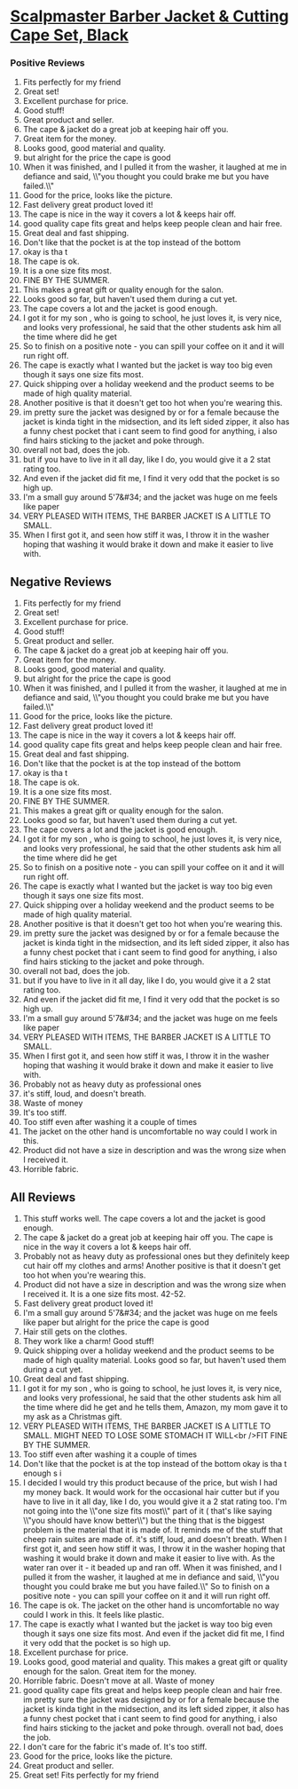 # [Scalpmaster Barber Jacket &amp; Cutting Cape Set, Black](https://products.checkmycream.com/products/Scalpmaster-Barber-Jacket-and-Cutting-Cape-Set-Black.html)

### Positive Reviews

<ol>
      <li>Fits perfectly for my friend</li>
      <li>Great set!</li>
      <li>Excellent purchase for price.</li>
      <li>Good stuff!</li>
      <li>Great product and seller.</li>
      <li>The cape &amp; jacket do a great job at keeping hair off you.</li>
      <li>Great item for the money.</li>
      <li>Looks good, good material and quality.</li>
      <li>but alright for the price the cape is good</li>
      <li>When it was finished, and I pulled it from the washer, it laughed at me in defiance and said, \\&quot;you thought you could brake me but you have failed.\\&quot;</li>
      <li>Good for the price, looks like the picture.</li>
      <li>Fast delivery great product loved it!</li>
      <li>The cape is nice in the way it covers a lot &amp; keeps hair off.</li>
      <li>good quality cape fits great and helps keep people clean and hair free.</li>
      <li>Great deal and fast shipping.</li>
      <li>Don&#x27;t like that the pocket is at the top instead of the bottom</li>
      <li>okay is tha t</li>
      <li>The cape is ok.</li>
      <li>It is a one size fits most.</li>
      <li>FINE BY THE SUMMER.</li>
      <li>This makes a great gift or quality enough for the salon.</li>
      <li>Looks good so far, but haven&#x27;t used them during a cut yet.</li>
      <li>The cape covers a lot and the jacket is good enough.</li>
      <li>I got it for my son , who is going to school, he just loves it, is very nice, and looks very professional, he said that the other students ask him all the time where did he get</li>
      <li>So to finish on a positive note - you can spill your coffee on it and it will run right off.</li>
      <li>The cape is exactly what I wanted but the jacket is way too big even though it says one size fits most.</li>
      <li>Quick shipping over a holiday weekend and the product seems to be made of  high quality material.</li>
      <li>Another positive is that it doesn&#x27;t get too hot when you&#x27;re wearing this.</li>
      <li>im pretty sure the jacket was designed by or for a female because the jacket is kinda tight in the midsection, and its left sided zipper, it also has a funny chest pocket that i cant seem to find good for anything, i also find hairs sticking to the jacket and poke through.</li>
      <li>overall not bad, does the job.</li>
      <li>but if you have to live in it all day, like I do, you would give it a 2 stat rating too.</li>
      <li>And even if the jacket did fit me, I find it very odd that the pocket is so high up.</li>
      <li>I&#x27;m a small guy around 5&#x27;7&amp;#34; and the jacket was huge on me feels like paper</li>
      <li>VERY PLEASED WITH ITEMS, THE BARBER JACKET IS A LITTLE TO SMALL.</li>
      <li>When I first got it, and seen how stiff it was, I throw it in the washer hoping that washing it would brake it down and make it easier to live with.</li>
</ol>


<h2>Negative Reviews</h2>
<ol>
<li> Fits perfectly for my friend</li>
<li> Great set!</li>
<li> Excellent purchase for price.</li>
<li> Good stuff!</li>
<li> Great product and seller.</li>
<li> The cape &amp; jacket do a great job at keeping hair off you.</li>
<li> Great item for the money.</li>
<li> Looks good, good material and quality.</li>
<li> but alright for the price the cape is good</li>
<li> When it was finished, and I pulled it from the washer, it laughed at me in defiance and said, \\&quot;you thought you could brake me but you have failed.\\&quot;</li>
<li> Good for the price, looks like the picture.</li>
<li> Fast delivery great product loved it!</li>
<li> The cape is nice in the way it covers a lot &amp; keeps hair off.</li>
<li> good quality cape fits great and helps keep people clean and hair free.</li>
<li> Great deal and fast shipping.</li>
<li> Don&#x27;t like that the pocket is at the top instead of the bottom</li>
<li> okay is tha t</li>
<li> The cape is ok.</li>
<li> It is a one size fits most.</li>
<li> FINE BY THE SUMMER.</li>
<li> This makes a great gift or quality enough for the salon.</li>
<li> Looks good so far, but haven&#x27;t used them during a cut yet.</li>
<li> The cape covers a lot and the jacket is good enough.</li>
<li> I got it for my son , who is going to school, he just loves it, is very nice, and looks very professional, he said that the other students ask him all the time where did he get</li>
<li> So to finish on a positive note - you can spill your coffee on it and it will run right off.</li>
<li> The cape is exactly what I wanted but the jacket is way too big even though it says one size fits most.</li>
<li> Quick shipping over a holiday weekend and the product seems to be made of  high quality material.</li>
<li> Another positive is that it doesn&#x27;t get too hot when you&#x27;re wearing this.</li>
<li> im pretty sure the jacket was designed by or for a female because the jacket is kinda tight in the midsection, and its left sided zipper, it also has a funny chest pocket that i cant seem to find good for anything, i also find hairs sticking to the jacket and poke through.</li>
<li> overall not bad, does the job.</li>
<li> but if you have to live in it all day, like I do, you would give it a 2 stat rating too.</li>
<li> And even if the jacket did fit me, I find it very odd that the pocket is so high up.</li>
<li> I&#x27;m a small guy around 5&#x27;7&amp;#34; and the jacket was huge on me feels like paper</li>
<li> VERY PLEASED WITH ITEMS, THE BARBER JACKET IS A LITTLE TO SMALL.</li>
<li> When I first got it, and seen how stiff it was, I throw it in the washer hoping that washing it would brake it down and make it easier to live with.</li>
<li> Probably not as heavy duty as professional ones</li>
<li> it&#x27;s stiff, loud, and doesn&#x27;t breath.</li>
<li> Waste of money</li>
<li> It&#x27;s too stiff.</li>
<li> Too stiff even after washing it a couple of times</li>
<li> The jacket on the other hand is uncomfortable no way could I work in this.</li>
<li> Product did not have a size in description and was the wrong size when I received it.</li>
<li> Horrible fabric.</li>
</ol>

<h2>All Reviews</h2>

<ol>
    <li> This stuff works well. The cape covers a lot and the jacket is good enough.</li>
    <li> The cape &amp; jacket do a great job at keeping hair off you. The cape is nice in the way it covers a lot &amp; keeps hair off.</li>
    <li> Probably not as heavy duty as professional ones but they definitely keep cut hair off my clothes and arms! Another positive is that it doesn&#x27;t get too hot when you&#x27;re wearing this.</li>
    <li> Product did not have a size in description and was the wrong size when I received it. It is a one size fits most. 42-52.</li>
    <li> Fast delivery great product loved it!</li>
    <li> I&#x27;m a small guy around 5&#x27;7&amp;#34; and the jacket was huge on me feels like paper but alright for the price the cape is good</li>
    <li> Hair still gets on the clothes.</li>
    <li> They work like a charm!  Good stuff!</li>
    <li> Quick shipping over a holiday weekend and the product seems to be made of  high quality material. Looks good so far, but haven&#x27;t used them during a cut yet.</li>
    <li> Great deal and fast shipping.</li>
    <li> I got it for my son , who is going to school, he just loves it, is very nice, and looks very professional, he said that the other students ask him all the time where did he get and he tells them, Amazon, my mom gave it to my ask as a Christmas gift.</li>
    <li> VERY PLEASED WITH ITEMS, THE BARBER JACKET IS A LITTLE TO SMALL. MIGHT NEED TO LOSE SOME STOMACH IT WILL&lt;br /&gt;FIT FINE BY THE SUMMER.</li>
    <li> Too stiff even after washing it a couple of times</li>
    <li> Don&#x27;t like that the pocket is at the top instead of the bottom okay is tha t enough s i</li>
    <li> I decided I would try this product because of the price, but wish I had my money back. It would work for the occasional hair cutter but if you have to live in it all day, like I do, you would give it a 2 stat rating too. I&#x27;m not going into the \\&quot;one size fits most\\&quot; part of it ( that&#x27;s like saying \\&quot;you should have know better\\&quot;) but the thing that is the biggest problem is the material that it is made of. It reminds me of the stuff that cheep rain suites are made of. it&#x27;s stiff, loud, and doesn&#x27;t breath. When I first got it, and seen how stiff it was, I throw it in the washer hoping that washing it would brake it down and make it easier to live with. As the water ran over it - it beaded up and ran off. When it was finished, and I pulled it from the washer, it laughed at me in defiance and said, \\&quot;you thought you could brake me but you have failed.\\&quot; So to finish on a positive note - you can spill your coffee on it and it will run right off.</li>
    <li> The cape is ok. The jacket on the other hand is uncomfortable no way could I work in this. It feels like plastic.</li>
    <li> The cape is exactly what I wanted but the jacket is way too big even though it says one size fits most. And even if the jacket did fit me, I find it very odd that the pocket is so high up.</li>
    <li> Excellent purchase for price.</li>
    <li> Looks good, good material and quality. This makes a great gift or quality enough for the salon. Great item for the money.</li>
    <li> Horrible fabric. Doesn&#x27;t move at all. Waste of money</li>
    <li> good quality cape fits great and helps keep people clean and hair free. im pretty sure the jacket was designed by or for a female because the jacket is kinda tight in the midsection, and its left sided zipper, it also has a funny chest pocket that i cant seem to find good for anything, i also find hairs sticking to the jacket and poke through. overall not bad, does the job.</li>
    <li> I don&#x27;t care for the fabric it&#x27;s made of. It&#x27;s too stiff.</li>
    <li> Good for the price, looks like the picture.</li>
    <li> Great product and seller.</li>
    <li> Great set! Fits perfectly for my friend</li>
</ol>




